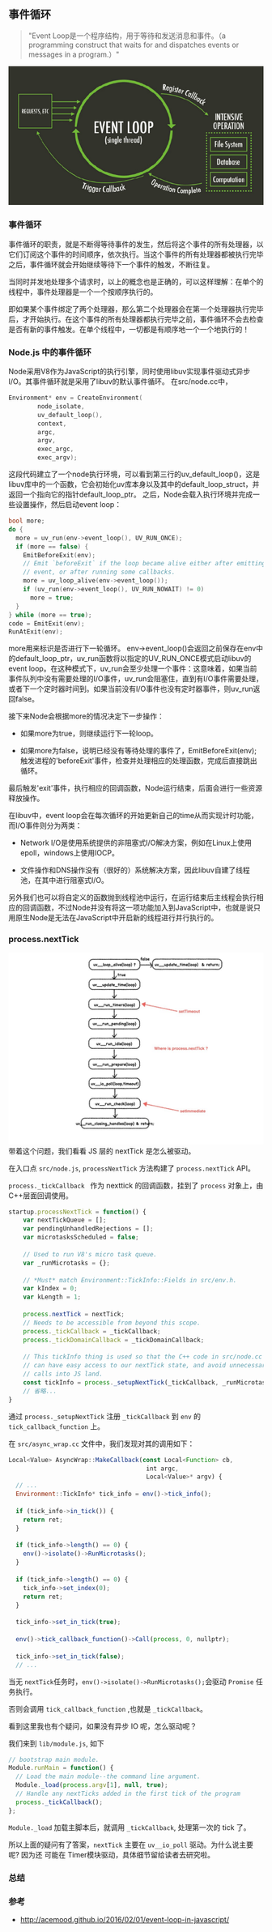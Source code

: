 
## 事件循环

> "Event Loop是一个程序结构，用于等待和发送消息和事件。（a programming construct that waits for and dispatches events or messages in a program.）"

![](5fee18eegw1ewjpoxmdf5j20k80b1win.jpg)


### 事件循环
事件循环的职责，就是不断得等待事件的发生，然后将这个事件的所有处理器，以它们订阅这个事件的时间顺序，依次执行。当这个事件的所有处理器都被执行完毕之后，事件循环就会开始继续等待下一个事件的触发，不断往复。

当同时并发地处理多个请求时，以上的概念也是正确的，可以这样理解：在单个的线程中，事件处理器是一个一个按顺序执行的。

即如果某个事件绑定了两个处理器，那么第二个处理器会在第一个处理器执行完毕后，才开始执行。在这个事件的所有处理器都执行完毕之前，事件循环不会去检查是否有新的事件触发。在单个线程中，一切都是有顺序地一个一个地执行的！

### Node.js 中的事件循环

Node采用V8作为JavaScript的执行引擎，同时使用libuv实现事件驱动式异步I/O。其事件循环就是采用了libuv的默认事件循环。
在src/node.cc中，
```c++
Environment* env = CreateEnvironment(
        node_isolate,
        uv_default_loop(),
        context,
        argc,
        argv,
        exec_argc,
        exec_argv);
```
这段代码建立了一个node执行环境，可以看到第三行的uv_default_loop()，这是libuv库中的一个函数，它会初始化uv库本身以及其中的default_loop_struct，并返回一个指向它的指针default_loop_ptr。 之后，Node会载入执行环境并完成一些设置操作，然后启动event loop：
```c++
bool more;
do {
  more = uv_run(env->event_loop(), UV_RUN_ONCE);
  if (more == false) {
    EmitBeforeExit(env);
    // Emit `beforeExit` if the loop became alive either after emitting
    // event, or after running some callbacks.
    more = uv_loop_alive(env->event_loop());
    if (uv_run(env->event_loop(), UV_RUN_NOWAIT) != 0)
      more = true;
  }
} while (more == true);
code = EmitExit(env);
RunAtExit(env);
```

more用来标识是否进行下一轮循环。 env->event_loop()会返回之前保存在env中的default_loop_ptr，uv_run函数将以指定的UV_RUN_ONCE模式启动libuv的event loop。在这种模式下，uv_run会至少处理一个事件：这意味着，如果当前事件队列中没有需要处理的I/O事件，uv_run会阻塞住，直到有I/O事件需要处理，或者下一个定时器时间到。如果当前没有I/O事件也没有定时器事件，则uv_run返回false。

接下来Node会根据more的情况决定下一步操作：

- 如果more为true，则继续运行下一轮loop。

- 如果more为false，说明已经没有等待处理的事件了，EmitBeforeExit(env);触发进程的'beforeExit'事件，检查并处理相应的处理函数，完成后直接跳出循环。

最后触发'exit'事件，执行相应的回调函数，Node运行结束，后面会进行一些资源释放操作。

在libuv中，event loop会在每次循环的开始更新自己的time从而实现计时功能，而I/O事件则分为两类：

- Network I/O是使用系统提供的非阻塞式I/O解决方案，例如在Linux上使用epoll，windows上使用IOCP。

- 文件操作和DNS操作没有（很好的）系统解决方案，因此libuv自建了线程池，在其中进行阻塞式I/O。

另外我们也可以将自定义的函数抛到线程池中运行，在运行结束后主线程会执行相应的回调函数，不过Node并没有将这一项功能加入到JavaScript中，也就是说只用原生Node是无法在JavaScript中开启新的线程进行并行执行的。

### process.nextTick
![](settimeout.jpeg)
带着这个问题，我们看看 JS 层的 nextTick 是怎么被驱动。

在入口点 `src/node.js`, `processNextTick` 方法构建了 `process.nextTick` API。

`process._tickCallback ` 作为 nexttick 的回调函数，挂到了 `process` 对象上，由 C++层面回调使用。

```js
startup.processNextTick = function() {
    var nextTickQueue = [];
    var pendingUnhandledRejections = [];
    var microtasksScheduled = false;

    // Used to run V8's micro task queue.
    var _runMicrotasks = {};

    // *Must* match Environment::TickInfo::Fields in src/env.h.
    var kIndex = 0;
    var kLength = 1;

    process.nextTick = nextTick;
    // Needs to be accessible from beyond this scope.
    process._tickCallback = _tickCallback;
    process._tickDomainCallback = _tickDomainCallback;

    // This tickInfo thing is used so that the C++ code in src/node.cc
    // can have easy access to our nextTick state, and avoid unnecessary
    // calls into JS land.
    const tickInfo = process._setupNextTick(_tickCallback, _runMicrotasks);
    // 省略...
}
```
通过 `process._setupNextTick` 注册 `_tickCallback` 到 `env` 的 `tick_callback_function` 上。


在 `src/async_wrap.cc` 文件中，我们发现对其的调用如下：
```js
Local<Value> AsyncWrap::MakeCallback(const Local<Function> cb,
                                      int argc,
                                      Local<Value>* argv) {
  // ...
  Environment::TickInfo* tick_info = env()->tick_info();

  if (tick_info->in_tick()) {
    return ret;
  }

  if (tick_info->length() == 0) {
    env()->isolate()->RunMicrotasks();
  }

  if (tick_info->length() == 0) {
    tick_info->set_index(0);
    return ret;
  }

  tick_info->set_in_tick(true);

  env()->tick_callback_function()->Call(process, 0, nullptr);

  tick_info->set_in_tick(false);
  // ...
```


当无 `nextTick`任务时，`env()->isolate()->RunMicrotasks();`会驱动 `Promise` 任务执行。

否则会调用 `tick_callback_function` ,也就是 `_tickCallback`。

看到这里我也有个疑问，如果没有异步 IO 呢，怎么驱动呢？

我们来到 `lib/module.js`, 如下

```js
// bootstrap main module.
Module.runMain = function() {
  // Load the main module--the command line argument.
  Module._load(process.argv[1], null, true);
  // Handle any nextTicks added in the first tick of the program
  process._tickCallback();
};
```

`Module._load` 加载主脚本后，就调用 `_tickCallback`, 处理第一次的 tick 了。

所以上面的疑问有了答案，`nextTick` 主要在 `uv__io_poll` 驱动。为什么说主要呢? 因为还
可能在 Timer模块驱动，具体细节留给读者去研究啦。


### 总结


### 参考
* http://acemood.github.io/2016/02/01/event-loop-in-javascript/






